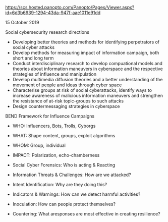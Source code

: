 
https://scs.hosted.panopto.com/Panopto/Pages/Viewer.aspx?id=6d3b6939-1294-43da-947f-aae1011e91dd

15 October 2019

Social cybersecurity research directions
- Developing better theories and methods for identifying perpetrators of social cyber attacks
- Develop methods for measuring impact of information campaign, both short and long term
- Conduct interdisciplinary research to develop compuational models and theories about information maneuvers in cyberspace and the respective strategies of influence and manipulation
- Develop multimedia diffusion theories and a better understanding of the movement of people and ideas through cyber space 
- Characterise groups at risk of social cyberattacks, identify ways to increase awareness of malicious information maneuvers and strengthen the resistance of at-risk topic-groups to such attacks
- Design countermessaging strategies in cyberspace 


BEND Framework for Influence Campaigns
- WHO: Influencers, Bots, Trolls, Cyborgs
- WHAT: Shape content, groups, exploit algorithms
- WHOM: Group, individual
- IMPACT: Polarization, echo-chamberness

- Social Cyber Forensics: Who is acting & Reacting
- Information Threats & Challenges: How are we attacked?
- Intent Identification: Why are they doing this?
- Indicators & Warnings: How can we detect harmful activities? 
- Inoculation: How can people protect themselves?
- Countering: What aresponses are most effective in creating resilience?

